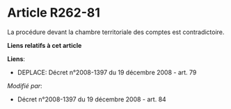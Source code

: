 # Article R262-81

La procédure devant la chambre territoriale des comptes est  contradictoire.

**Liens relatifs à cet article**

**Liens**:

  - DEPLACE: Décret n°2008-1397 du 19 décembre 2008 - art. 79

_Modifié par_:

  - Décret n°2008-1397 du 19 décembre 2008 - art. 84

